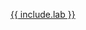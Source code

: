 <a href="https://github.com/orgs/{{site.organization.name}}/repositories?q={{ include.lab }}&type=all&language=&sort=" target="_blank">{{ include.lab }}</a>